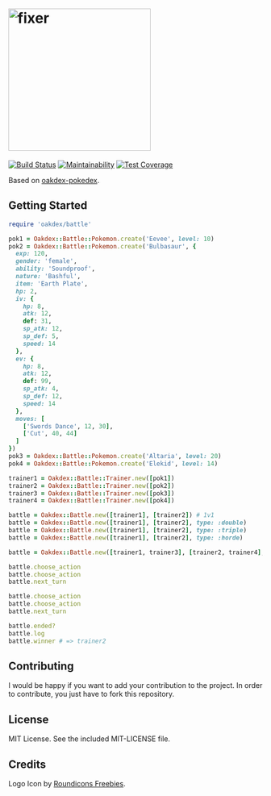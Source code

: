 # <img src="https://v20.imgup.net/oakdex_logfbad.png" alt="fixer" width=282>

[![Build Status](https://travis-ci.org/jalyna/oakdex-battle.svg?branch=master)](https://travis-ci.org/jalyna/oakdex-battle) [![Maintainability](https://api.codeclimate.com/v1/badges/ef91681257a6900f03ac/maintainability)](https://codeclimate.com/github/jalyna/oakdex-battle/maintainability) [![Test Coverage](https://api.codeclimate.com/v1/badges/ef91681257a6900f03ac/test_coverage)](https://codeclimate.com/github/jalyna/oakdex-battle/test_coverage)

Based on [oakdex-pokedex](https://github.com/jalyna/oakdex-pokedex).

## Getting Started

```ruby
require 'oakdex/battle'

pok1 = Oakdex::Battle::Pokemon.create('Eevee', level: 10)
pok2 = Oakdex::Battle::Pokemon.create('Bulbasaur', {
  exp: 120,
  gender: 'female',
  ability: 'Soundproof',
  nature: 'Bashful',
  item: 'Earth Plate',
  hp: 2,
  iv: {
    hp: 8,
    atk: 12,
    def: 31,
    sp_atk: 12,
    sp_def: 5,
    speed: 14
  },
  ev: {
    hp: 8,
    atk: 12,
    def: 99,
    sp_atk: 4,
    sp_def: 12,
    speed: 14
  },
  moves: [
    ['Swords Dance', 12, 30],
    ['Cut', 40, 44]
  ]
})
pok3 = Oakdex::Battle::Pokemon.create('Altaria', level: 20)
pok4 = Oakdex::Battle::Pokemon.create('Elekid', level: 14)

trainer1 = Oakdex::Battle::Trainer.new([pok1])
trainer2 = Oakdex::Battle::Trainer.new([pok2])
trainer3 = Oakdex::Battle::Trainer.new([pok3])
trainer4 = Oakdex::Battle::Trainer.new([pok4])

battle = Oakdex::Battle.new([trainer1], [trainer2]) # 1v1
battle = Oakdex::Battle.new([trainer1], [trainer2], type: :double)
battle = Oakdex::Battle.new([trainer1], [trainer2], type: :triple)
battle = Oakdex::Battle.new([trainer1], [trainer2], type: :horde)

battle = Oakdex::Battle.new([trainer1, trainer3], [trainer2, trainer4], type: :double)

battle.choose_action
battle.choose_action
battle.next_turn

battle.choose_action
battle.choose_action
battle.next_turn

battle.ended?
battle.log
battle.winner # => trainer2
```


## Contributing

I would be happy if you want to add your contribution to the project. In order to contribute, you just have to fork this repository.

## License

MIT License. See the included MIT-LICENSE file.

## Credits

Logo Icon by [Roundicons Freebies](http://www.flaticon.com/authors/roundicons-freebies).
